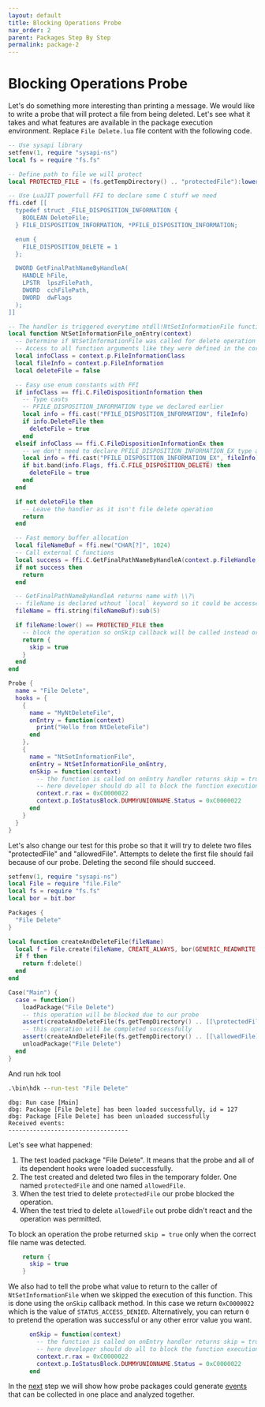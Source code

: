 ```yaml
---
layout: default
title: Blocking Operations Probe
nav_order: 2
parent: Packages Step By Step
permalink: package-2
---
```

# Blocking Operations Probe
Let's do something more interesting than printing a message. We would like to write a probe that will protect a file from being deleted. Let's see what it takes and what features are available in the package execution environment. Replace `File Delete.lua` file content with the following code.
```lua
-- Use sysapi library
setfenv(1, require "sysapi-ns")
local fs = require "fs.fs"

-- Define path to file we will protect
local PROTECTED_FILE = (fs.getTempDirectory() .. "protectedFile"):lower()

-- Use LuaJIT powerfull FFI to declare some C stuff we need
ffi.cdef [[
  typedef struct _FILE_DISPOSITION_INFORMATION {
    BOOLEAN DeleteFile;
  } FILE_DISPOSITION_INFORMATION, *PFILE_DISPOSITION_INFORMATION;

  enum {
    FILE_DISPOSITION_DELETE = 1
  };

  DWORD GetFinalPathNameByHandleA(
    HANDLE hFile,
    LPSTR  lpszFilePath,
    DWORD  cchFilePath,
    DWORD  dwFlags
  );
]]

-- The handler is triggered everytime ntdll!NtSetInformationFile function will be called
local function NtSetInformationFile_onEntry(context)
  -- Determine if NtSetInformationFile was called for delete operation
  -- Access to all function arguments like they were defined in the corresponding hook
  local infoClass = context.p.FileInformationClass
  local fileInfo = context.p.FileInformation
  local deleteFile = false

  -- Easy use enum constants with FFI
  if infoClass == ffi.C.FileDispositionInformation then
    -- Type casts
    -- PFILE_DISPOSITION_INFORMATION type we declared earlier
    local info = ffi.cast("PFILE_DISPOSITION_INFORMATION", fileInfo)
    if info.DeleteFile then
      deleteFile = true
    end
  elseif infoClass == ffi.C.FileDispositionInformationEx then
    -- we don't need to declare PFILE_DISPOSITION_INFORMATION_EX type as it is defined in sysapi library
    local info = ffi.cast("PFILE_DISPOSITION_INFORMATION_EX", fileInfo)
    if bit.band(info.Flags, ffi.C.FILE_DISPOSITION_DELETE) then
      deleteFile = true
    end
  end

  if not deleteFile then
    -- Leave the handler as it isn't file delete operation
    return
  end

  -- Fast memory buffer allocation
  local fileNameBuf = ffi.new("CHAR[?]", 1024)
  -- Call external C functions
  local success = ffi.C.GetFinalPathNameByHandleA(context.p.FileHandle, fileNameBuf, 1024, 0)
  if not success then
    return
  end

  -- GetFinalPathNameByHandleA returns name with \\?\
  -- fileName is declared wthout `local` keyword so it could be accessed in onExit and onSkip handlers
  fileName = ffi.string(fileNameBuf):sub(5)

  if fileName:lower() == PROTECTED_FILE then
    -- block the operation so onSkip callback will be called instead original hooked function
    return {
      skip = true
    }
  end
end

Probe {
  name = "File Delete",
  hooks = {
    {
      name = "MyNtDeleteFile",
      onEntry = function(context)
        print("Hello from NtDeleteFile")
      end
    },
    {
      name = "NtSetInformationFile",
      onEntry = NtSetInformationFile_onEntry,
      onSkip = function(context)
        -- the function is called on onEntry handler returns skip = true
        -- here developer should do all to block the function execution
        context.r.rax = 0xC0000022
        context.p.IoStatusBlock.DUMMYUNIONNAME.Status = 0xC0000022
      end
    }
  }
}
```

Let's also change our test for this probe so that it will try to delete two files "protectedFile" and "allowedFile". Attempts to delete the first file should fail because of our probe. Deleting the second file should succeed.

```lua
setfenv(1, require "sysapi-ns")
local File = require "file.File"
local fs = require "fs.fs"
local bor = bit.bor

Packages {
  "File Delete"
}

local function createAndDeleteFile(fileName)
  local f = File.create(fileName, CREATE_ALWAYS, bor(GENERIC_READWRITE, DELETE))
  if f then
    return f:delete()
  end
end

Case("Main") {
  case = function()
    loadPackage("File Delete")
    -- this operation will be blocked due to our probe
    assert(createAndDeleteFile(fs.getTempDirectory() .. [[\protectedFile]]) == false)
    -- this operation will be completed successfully
    assert(createAndDeleteFile(fs.getTempDirectory() .. [[\allowedFile]]) == true)
    unloadPackage("File Delete")
  end
}
```

And run `hdk` tool

```bat
.\bin\hdk --run-test "File Delete"
```
```
dbg: Run case [Main]
dbg: Package [File Delete] has been loaded successfully, id = 127
dbg: Package [File Delete] has been unloaded successfully
Received events:
----------------------------------
```

Let's see what happened:
1. The test loaded package "File Delete". It means that the probe and all of its dependent hooks were loaded successfully.
2. The test created and deleted two files in the temporary folder. One named `protectedFile` and one named `allowedFile`.
3. When the test tried to delete `protectedFile` our probe blocked the operation.
4. When the test tried to delete `allowedFile` out probe didn't react and the operation was permitted.

To block an operation the probe returned `skip = true` only when the correct file name was detected.

```lua
    return {
      skip = true
    }
```

We also had to tell the probe what value to return to the caller of `NtSetInformationFile` when we skipped the execution of this function. This is done using the `onSkip` callback method. In this case we return `0xC0000022` which is the value of `STATUS_ACCESS_DENIED`. Alternatively, you can return `0` to pretend the operation was successful or any other error value you want.

```lua
      onSkip = function(context)
        -- the function is called on onEntry handler returns skip = true
        -- here developer should do all to block the function execution
        context.r.rax = 0xC0000022
        context.p.IoStatusBlock.DUMMYUNIONNAME.Status = 0xC0000022
      end
```

In the [next](package-3) step we will show how probe packages could generate [events](events) that can be collected in one place and analyzed together.
